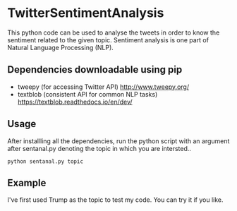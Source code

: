 # TwitterSentimentAnalysis
This python code can be used to analyse the tweets in order to know the sentiment related to the given topic.
Sentiment analysis is one part of Natural Language Processing (NLP).

## Dependencies downloadable using pip
* tweepy (for accessing Twitter API) http://www.tweepy.org/
* textblob (consistent API for common NLP tasks) https://textblob.readthedocs.io/en/dev/

## Usage
After installling all the dependencies, run the python script with an argument after sentanal.py denoting the topic in which you are intersted..

```
python sentanal.py topic
```

## Example
I've first used Trump as the topic to test my code. You can try it if you like. 
